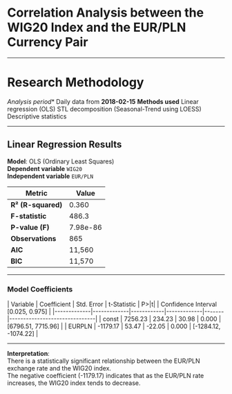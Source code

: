 
# Correlation Analysis between the WIG20 Index and the EUR/PLN Currency Pair

---

# Research Methodology

*Analysis period** Daily data from **2018-02-15**
**Methods used**
  Linear regression (OLS)
  STL decomposition (Seasonal-Trend using LOESS)
  Descriptive statistics

---

##  Linear Regression Results

 **Model**: OLS (Ordinary Least Squares)  
 **Dependent variable** `WIG20`  
 **Independent variable** `EUR/PLN`

| Metric              | Value           |
|---------------------|------------------|
| **R² (R-squared)**  | 0.360            |
| **F-statistic**     | 486.3            |
| **P-value (F)**     | 7.98e-86         |
| **Observations**    | 865              |
| **AIC**             | 11,560           |
| **BIC**             | 11,570           |

---

###  Model Coefficients

| Variable    | Coefficient | Std. Error | t-Statistic | P>|t| | Confidence Interval [0.025, 0.975] |
|-------------|-------------|------------|-------------|-------|-------------------------------|
| const       | 7256.23     | 234.23     | 30.98       | 0.000 | [6796.51, 7715.96]            |
| EURPLN      | -1179.17    | 53.47      | -22.05      | 0.000 | [-1284.12, -1074.22]          |

---

**Interpretation**:  
There is a statistically significant relationship between the EUR/PLN exchange rate and the WIG20 index.  
The negative coefficient (-1179.17) indicates that as the EUR/PLN rate increases, the WIG20 index tends to decrease.
